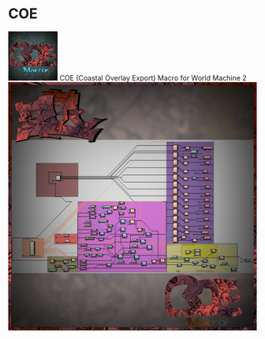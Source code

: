 # COE
![Alt text](logo.jpg "Coastal Overlay Export")
COE (Coastal Overlay Export) Macro for World Machine 2
![Alt text](COE.jpg "Coastal Overlay Export")
